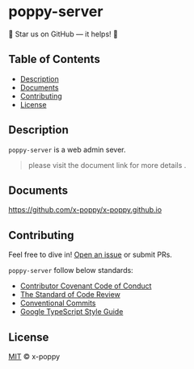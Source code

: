 # poppy-server

:star2: Star us on GitHub — it helps! :clap:

## Table of Contents

- [Description](#description)
- [Documents](#documents)
- [Contributing](#contributing)
- [License](#license)

## Description

`poppy-server` is a web admin sever.

> please visit the document link for more details .

## Documents

https://github.com/x-poppy/x-poppy.github.io

## Contributing

Feel free to dive in! [Open an issue](https://github.com/x-poppy/poppy-server/issues) or submit PRs.

`poppy-server` follow below standards:

+ [Contributor Covenant Code of Conduct](http://contributor-covenant.org/version/1/3/0/)
+ [The Standard of Code Review](https://google.github.io/eng-practices/review/reviewer/standard.html)
+ [Conventional Commits](https://www.conventionalcommits.org/en/v1.0.0/)
+ [Google TypeScript Style Guide](https://google.github.io/styleguide/tsguide.html)

## License

[MIT](LICENSE) © x-poppy

